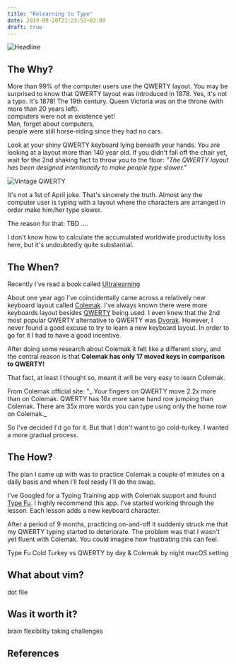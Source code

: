 ```yaml
---
title: "Relearning to Type"
date: 2019-09-20T21:23:51+03:00
draft: true
---
```


![Headline][Headline]

## The Why?
More than 99% of the computer users use the QWERTY layout. You may be surprised to know that QWERTY layout was introduced in 1878.
Yes, it's not a typo. It's 1878! The 19th century. Queen Victoria was on the throne (with more than 20 years left).
<br/>
computers were not in existence yet!
<br/>
Man, forget about computers,<br/>
people were still horse-riding since they had no cars.

Look at your shiny QWERTY keyboard lying beneath your hands. You are looking at a layout more than 140 year old.
If you didn't fall off the chair yet, wait for the 2nd shaking fact to throw you to the floor:
_"The QWERTY layout has been designed intentionally to make people type slower."_

![Vintage QWERTY][Vintage QWERTY]

It's not a 1st of April joke. That's sincerely the truth. Almost any the computer user is typing with a layout where the characters are arranged
in order make him/her type slower.<br/>

The reason for that:
TBD ....

I don't know how to calculate the accumulated worldwide productivity loss here, but it's undoubtedly quite substantial.


## The When?
Recently I've read a book called [Ultralearning][Ultralearning Book Site]

About one year ago I've coincidentally came across a relatively new keyboard layout called [Colemak][Colemak Site].
I've always known there were more keyboards layout besides [QWERTY][QWERTY] being used.
I even knew that the 2nd most popular QWERTY alternative to QWERTY was [Dvorak][Dvorak].
However, I never found a good excuse to try to learn a new keyboard layout. In order to go for it I had to have a good incentive.

After doing some research about Colemak it felt like a different story, and the central reason is that
**Colemak has only 17 moved keys in comparison to QWERTY!**

That fact, at least I thought so, meant it will be very easy to learn Colemak.

From Colemak official site:
"_ Your fingers on QWERTY move 2.2x more than on Colemak.
QWERTY has 16x more same hand row jumping than Colemak. There are 35x more words you can type using only the home row on Colemak._

So I've decided I'd go for it. But that I don't want to go cold-turkey. I wanted a more gradual process.


## The How?
The plan I came up with was to practice Colemak a couple of minutes on a daily basis and when I'll feel ready I'll do the swap.

I've Googled for a Typing Training app with Colemak support and found [Type Fu][Type Fu].
I highly recommend this app. I've started working through the lesson. Each lesson adds a new keyboard character.

After a period of 9 months, practicing on-and-off it suddenly struck me that my QWERTY typing started to deteriorate.
The problem was that I wasn't yet fluent with Colemak. You could imagine how frustrating this can feel.

Type Fu
Cold Turkey vs QWERTY by day & Colemak by night
macOS setting


## What about vim?
dot file


## Was it worth it?
brain flexibility
taking challenges



## References




[Headline]: https://www.typingclub.com/m/pub/images/tpc-right-left.png
[QWERTY]: https://en.wikipedia.org/wiki/QWERTY
[Dvorak]: https://en.wikipedia.org/wiki/Dvorak_Simplified_Keyboard
[Vintage QWERTY]: https://thumbs.dreamstime.com/z/ancient-vintage-portable-typewriter-qwerty-keyboard-old-vintage-portable-typewriter-qwerty-type-keys-financial-117837625.jpg
[Type Fu]: https://type-fu.com/
[Ultralearning Book Site]: https://www.scotthyoung.com/blog/ultralearning/
[Ultralearning Book image]: https://www.scotthyoung.com/blog/wp-content/themes/shy-theme/images/ul-sp-cover-3.png
[Scott H Young Blog]: https://www.scotthyoung.com/blog/
[typeracer]: https://play.typeracer.com/
[Colemak Site]: https://colemak.com/
[Colemak Layout]: https://colemak.com/wiki/images/6/6c/Colemak2.png
[Colemak Keyboard Cover]: https://kbcovers.com/colemak-keyboard-cover/
[Colemak Keyboard Cover Amazon]: https://www.amazon.com/Colemak-Keyboard-Cover-MacBook-Touch/dp/B01NC18J98/
[Colemak Keyboard Stickers]: https://keyshorts.com/products/colemak-bilingual-keyboard-sticker
[Learn-Unlearn-Relearn]: http://www.how-matters.org/wp-content/uploads/2017/01/relearn.png
